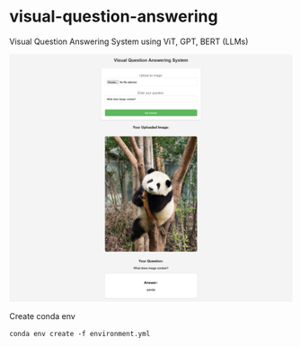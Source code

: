 # visual-question-answering
Visual Question Answering System using ViT, GPT, BERT (LLMs)

![VQA page](./vqa_page.png)


Create conda env

```
conda env create -f environment.yml
```